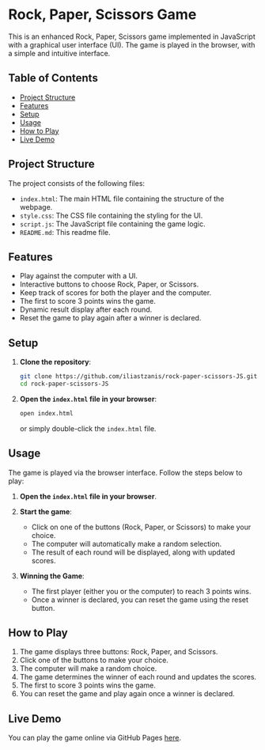 # Rock, Paper, Scissors Game

This is an enhanced Rock, Paper, Scissors game implemented in JavaScript with a graphical user interface (UI). The game is played in the browser, with a simple and intuitive interface.

## Table of Contents

- [Project Structure](#project-structure)
- [Features](#features)
- [Setup](#setup)
- [Usage](#usage)
- [How to Play](#how-to-play)
- [Live Demo](#live-demo)

## Project Structure

The project consists of the following files:
- `index.html`: The main HTML file containing the structure of the webpage.
- `style.css`: The CSS file containing the styling for the UI.
- `script.js`: The JavaScript file containing the game logic.
- `README.md`: This readme file.

## Features

- Play against the computer with a UI.
- Interactive buttons to choose Rock, Paper, or Scissors.
- Keep track of scores for both the player and the computer.
- The first to score 3 points wins the game.
- Dynamic result display after each round.
- Reset the game to play again after a winner is declared.

## Setup

1. **Clone the repository**:
    ```bash
    git clone https://github.com/iliastzanis/rock-paper-scissors-JS.git
    cd rock-paper-scissors-JS
    ```

2. **Open the `index.html` file in your browser**:
    ```bash
    open index.html
    ```
    or
    simply double-click the `index.html` file.

## Usage

The game is played via the browser interface. Follow the steps below to play:

1. **Open the `index.html` file in your browser**.
2. **Start the game**:
    - Click on one of the buttons (Rock, Paper, or Scissors) to make your choice.
    - The computer will automatically make a random selection.
    - The result of each round will be displayed, along with updated scores.

3. **Winning the Game**:
    - The first player (either you or the computer) to reach 3 points wins.
    - Once a winner is declared, you can reset the game using the reset button.

## How to Play

1. The game displays three buttons: Rock, Paper, and Scissors.
2. Click one of the buttons to make your choice.
3. The computer will make a random choice.
4. The game determines the winner of each round and updates the scores.
5. The first to score 3 points wins the game.
6. You can reset the game and play again once a winner is declared.

## Live Demo

You can play the game online via GitHub Pages [here](https://iliastzanis.github.io/rock-paper-scissors-JS/).

